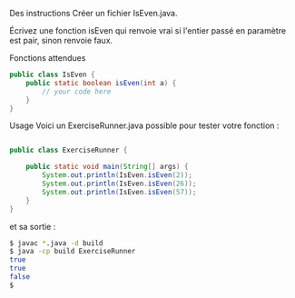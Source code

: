 Des instructions
Créer un fichier IsEven.java.

Écrivez une fonction isEven qui renvoie vrai si l'entier passé en paramètre est pair, sinon renvoie faux.

Fonctions attendues
```java
public class IsEven {
    public static boolean isEven(int a) {
        // your code here
    }
}
```
Usage
Voici un ExerciseRunner.java possible pour tester votre fonction :
```java

public class ExerciseRunner {

    public static void main(String[] args) {
        System.out.println(IsEven.isEven(2));
        System.out.println(IsEven.isEven(26));
        System.out.println(IsEven.isEven(57));
    }
}
```
et sa sortie :

```bash
$ javac *.java -d build
$ java -cp build ExerciseRunner
true
true
false
$
```